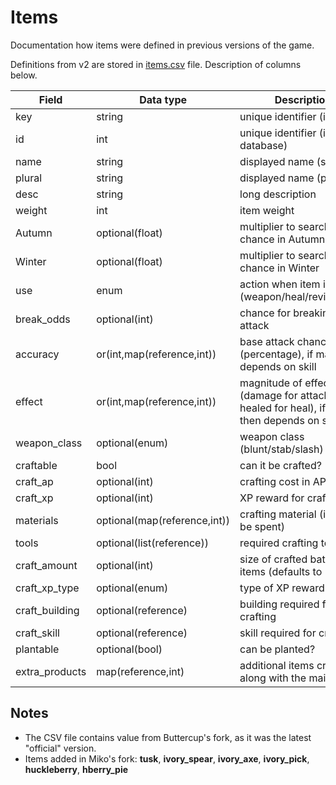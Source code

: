 # Items

Documentation how items were defined in previous versions of the game.

Definitions from v2 are stored in [items.csv](data/items.csv) file.
Description of columns below.

<!-- editorconfig-checker-disable -->

| Field          | Data type                    | Description                                                                               |
|----------------|------------------------------|-------------------------------------------------------------------------------------------|
| key            | string                       | unique identifier (in code)                                                               |
| id             | int                          | unique identifier (in database)                                                           |
| name           | string                       | displayed name (singular)                                                                 |
| plural         | string                       | displayed name (plural)                                                                   |
| desc           | string                       | long description                                                                          |
| weight         | int                          | item weight                                                                               |
| Autumn         | optional(float)              | multiplier to search chance in Autumn                                                     |
| Winter         | optional(float)              | multiplier to search chance in Winter                                                     |
| use            | enum                         | action when item is used (weapon/heal/revive/food)                                        |
| break_odds     | optional(int)                | chance for breaking on attack                                                             |
| accuracy       | or(int,map(reference,int))   | base attack chance (percentage), if map then depends on skill                             |
| effect         | or(int,map(reference,int))   | magnitude of effect (damage for attack, HP healed for heal), if map then depends on skill |
| weapon_class   | optional(enum)               | weapon class (blunt/stab/slash)                                                           |
| craftable      | bool                         | can it be crafted?                                                                        |
| craft_ap       | optional(int)                | crafting cost in AP                                                                       |
| craft_xp       | optional(int)                | XP reward for crafting                                                                    |
| materials      | optional(map(reference,int)) | crafting material (items to be spent)                                                     |
| tools          | optional(list(reference))    | required crafting tools                                                                   |
| craft_amount   | optional(int)                | size of crafted batch of items (defaults to 1)                                            |
| craft_xp_type  | optional(enum)               | type of XP reward                                                                         |
| craft_building | optional(reference)          | building required for crafting                                                            |
| craft_skill    | optional(reference)          | skill required for crafting                                                               |
| plantable      | optional(bool)               | can be planted?                                                                           |
| extra_products | map(reference,int)           | additional items created along with the main batch                                        |

<!-- editorconfig-checker-enable -->

## Notes

- The CSV file contains value from Buttercup's fork,
  as it was the latest "official" version.
- Items added in Miko's fork: **tusk**, **ivory_spear**, **ivory_axe**,
  **ivory_pick**, **huckleberry**, **hberry_pie**
